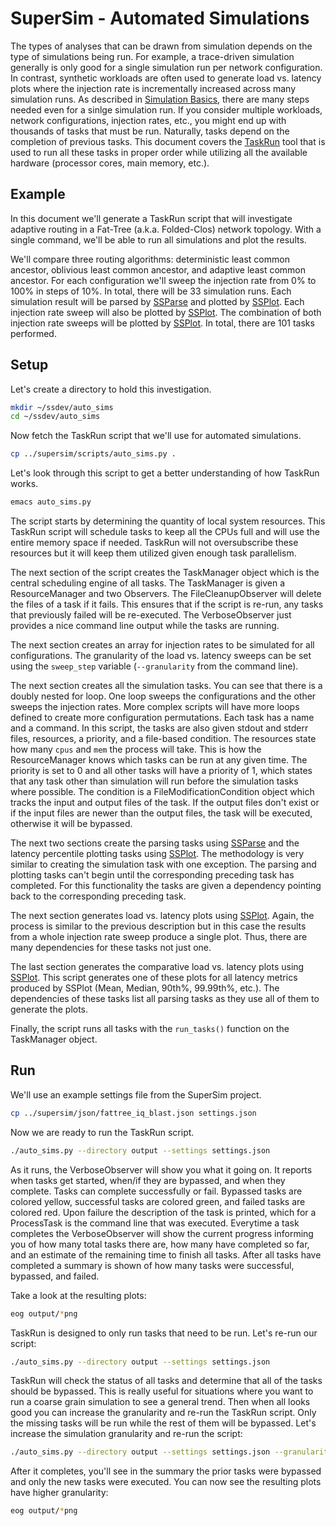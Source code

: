 # SuperSim - Automated Simulations

The types of analyses that can be drawn from simulation depends on the type of
simulations being run. For example, a trace-driven simulation generally is only
good for a single simulation run per network configuration. In contrast,
synthetic workloads are often used to generate load vs. latency plots where the
injection rate is incrementally increased across many simulation runs. As
described in [Simulation Basics](basics.md), there are many steps needed even
for a sinlge simulation run. If you consider multiple workloads, network
configurations, injection rates, etc., you might end up with thousands of
tasks that must be run. Naturally, tasks depend on the completion of previous
tasks. This document covers the [TaskRun][] tool that is used to run all these
tasks in proper order while utilizing all the available hardware (processor
cores, main memory, etc.).

## Example
In this document we'll generate a TaskRun script that will investigate adaptive
routing in a Fat-Tree (a.k.a. Folded-Clos) network topology. With a single command,
we'll be able to run all simulations and plot the results.

We'll compare three routing algorithms: deterministic least common ancestor,
oblivious least common ancestor, and adaptive least common ancestor.
For each configuration we'll sweep the injection
rate from 0% to 100% in steps of 10%. In total, there will be 33 simulation runs.
Each simulation result will be parsed by [SSParse][] and plotted by [SSPlot][].
Each injection rate sweep will also be plotted by [SSPlot][]. The
combination of both injection rate sweeps will be plotted by [SSPlot][].
In total, there are 101 tasks performed.

## Setup
Let's create a directory to hold this investigation.

``` sh
mkdir ~/ssdev/auto_sims
cd ~/ssdev/auto_sims

```

Now fetch the TaskRun script that we'll use for automated simulations.

``` sh
cp ../supersim/scripts/auto_sims.py .
```

Let's look through this script to get a better understanding of how TaskRun
works.

``` sh
emacs auto_sims.py
```

The script starts by determining the quantity of local system resources. This
TaskRun script will schedule tasks to keep all the CPUs full and will use the
entire memory space if needed. TaskRun will not oversubscribe these resources
but it will keep them utilized given enough task parallelism.

The next section of the script creates the TaskManager object which is the
central scheduling engine of all tasks. The TaskManager is given a
ResourceManager and two Observers. The FileCleanupObserver will delete the
files of a task if it fails. This ensures that if the script is re-run, any
tasks that previously failed will be re-executed. The VerboseObserver just
provides a nice command line output while the tasks are running.

The next section creates an array for injection rates to be simulated for all
configurations. The granularity of the load vs. latency sweeps can be set using
the `sweep_step` variable (`--granularity` from the command line).

The next section creates all the simulation tasks. You can see that there is a
doubly nested for loop. One loop sweeps the configurations and the other sweeps
the injection rates. More complex scripts will have more loops defined to create
more configuration permutations. Each task has a name and a command. In this
script, the tasks are also given stdout and stderr files, resources, a priority,
and a file-based condition. The resources state how many `cpus` and `mem` the
process will take. This is how the ResourceManager knows which tasks can
be run at any given time. The priority is set to 0 and all other tasks will have
a priority of 1, which states that any task other than simulation will run
before the simulation tasks where possible. The condition is a
FileModificationCondition object which tracks the input and output files of the
task. If the output files don't exist or if the input files are newer than the
output files, the task will be executed, otherwise it will be bypassed.

The next two sections create the parsing tasks using [SSParse][] and the
latency percentile plotting tasks using [SSPlot][]. The methodology is very
similar to creating the simulation task with one exception. The parsing and
plotting tasks can't begin until the corresponding preceding task has completed.
For this functionality the tasks are given a dependency pointing back to the
corresponding preceding task.

The next section generates load vs. latency plots using [SSPlot][]. Again, the
process is similar to the previous description but in this case the results from
a whole injection rate sweep produce a single plot. Thus, there are many
dependencies for these tasks not just one.

The last section generates the comparative load vs. latency plots using [SSPlot][].
This script generates one of these plots for all latency metrics produced by
SSPlot (Mean, Median, 90th%, 99.99th%, etc.). The dependencies of these tasks
list all parsing tasks as they use all of them to generate the plots.

Finally, the script runs all tasks with the `run_tasks()` function on the
TaskManager object.

## Run
We'll use an example settings file from the SuperSim project.

``` sh
cp ../supersim/json/fattree_iq_blast.json settings.json
```

Now we are ready to run the TaskRun script.

``` sh
./auto_sims.py --directory output --settings settings.json
```

As it runs, the VerboseObserver will show you what it going on. It reports when
tasks get started, when/if they are bypassed, and when they complete. Tasks can
complete successfully or fail. Bypassed tasks are colored yellow, successful
tasks are colored green, and failed tasks are colored red. Upon failure the
description of the task is printed, which for a ProcessTask is the command line
that was executed. Everytime a task completes the VerboseObserver will show the
current progress informing you of how many total tasks there are, how many have
completed so far, and an estimate of the remaining time to finish all tasks.
After all tasks have completed a summary is shown of how many tasks were
successful, bypassed, and failed.

Take a look at the resulting plots:

``` sh
eog output/*png
```

TaskRun is designed to only run tasks that need to be run. Let's re-run our
script:

``` sh
./auto_sims.py --directory output --settings settings.json
```

TaskRun will check the status of all tasks and determine that all of the tasks
should be bypassed. This is really useful for situations where you want to run a
coarse grain simulation to see a general trend. Then when all looks good you can
increase the granularity and re-run the TaskRun script. Only the missing tasks
will be run while the rest of them will be bypassed. Let's increase the
simulation granularity and re-run the script:

``` sh
./auto_sims.py --directory output --settings settings.json --granularity 5
```

After it completes, you'll see in the summary the prior tasks were bypassed and
only the new tasks were executed. You can now see the resulting plots have
higher granularity:

``` sh
eog output/*png
```

[TaskRun]: https://github.com/nicmcd/taskrun
[SSParse]: https://github.com/nicmcd/ssparse
[SSPlot]: https://github.com/nicmcd/ssplot
